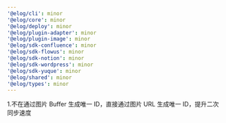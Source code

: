 ```yaml
---
'@elog/cli': minor
'@elog/core': minor
'@elog/deploy': minor
'@elog/plugin-adapter': minor
'@elog/plugin-image': minor
'@elog/sdk-confluence': minor
'@elog/sdk-flowus': minor
'@elog/sdk-notion': minor
'@elog/sdk-wordpress': minor
'@elog/sdk-yuque': minor
'@elog/shared': minor
'@elog/types': minor
---
```


1.不在通过图片 Buffer 生成唯一 ID，直接通过图片 URL 生成唯一 ID，提升二次同步速度
